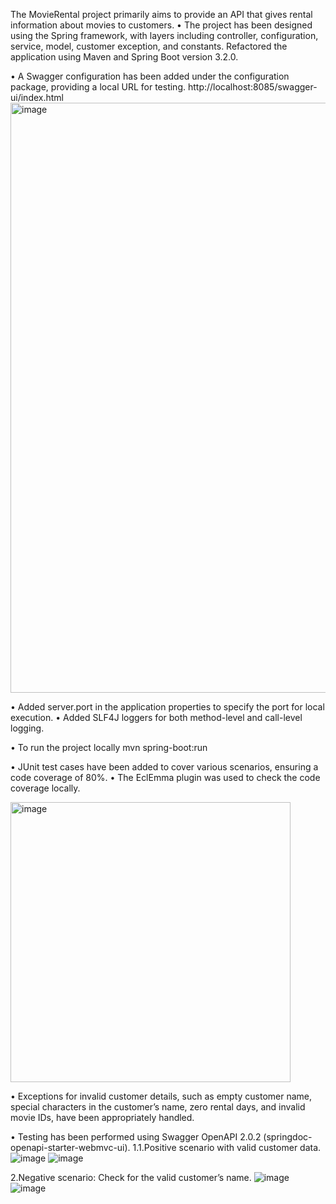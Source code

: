 The MovieRental project primarily aims to provide an API that gives rental information about movies to customers. 
• The project has been designed using the Spring framework, with layers including controller, configuration, service, model, customer exception, and constants. 
Refactored the application using Maven and Spring Boot version 3.2.0.

• A Swagger configuration has been added under the configuration package, providing a local URL for testing. 
http://localhost:8085/swagger-ui/index.html
<img width="944" alt="image" src="https://github.com/Swathinvenkatesh/Refactor-movieRental/assets/159119938/698e425e-1f34-4843-bfe0-7fb36e926938">


• Added server.port in the application properties to specify the port for local execution. 
• Added SLF4J loggers for both method-level and call-level logging.

• To run the project locally
mvn spring-boot:run

• JUnit test cases have been added to cover various scenarios, ensuring a code coverage of 80%. 
• The EclEmma plugin was used to check the code coverage locally.

<img width="448" alt="image" src="https://github.com/Swathinvenkatesh/Refactor-movieRental/assets/159119938/a58f2834-721c-4f70-ac9e-42159f46a218">



• Exceptions for invalid customer details, such as empty customer name, special characters in the customer’s name, zero rental days, and invalid movie IDs, have been appropriately handled.

• Testing has been performed using Swagger OpenAPI 2.0.2 (springdoc-openapi-starter-webmvc-ui).
 1.1.Positive scenario with valid customer data.
 ![image](https://github.com/Swathinvenkatesh/Refactor-movieRental/assets/159119938/881d6746-e489-4369-8ec7-2a43406ca4d8)
 ![image](https://github.com/Swathinvenkatesh/Refactor-movieRental/assets/159119938/9372b07d-cc0d-4f93-8734-c03be05f20d5)

 
2.Negative scenario: Check for the valid customer’s name.
![image](https://github.com/Swathinvenkatesh/Refactor-movieRental/assets/159119938/b1f98c6e-0e2e-4ea9-9d40-cb860413fae2)
![image](https://github.com/Swathinvenkatesh/Refactor-movieRental/assets/159119938/4372c7dd-224c-4336-bda4-921ea59425b3)



